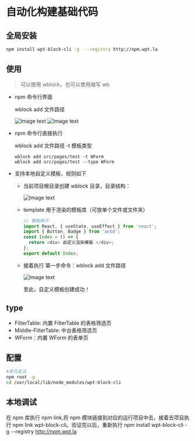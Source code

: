 # 自动化构建基础代码

## 全局安装

```sh
npm install wpt-block-cli -g  --registry http://npm.wpt.la
```

## 使用

> 可以使用 wblock，也可以使用缩写 wb

- npm 命令行界面

  wblock add 文件路径

  ![Image text](https://cdn.weipaitang.com/static/20210709bb30ae41-65de-ae4165de-fc8f-ff1ce1ceca63-W940H152/w/640) ![Image text](https://cdn.weipaitang.com/static/20210709a15a8f8c-1dd8-8f8c1dd8-ec74-9c8d7fe3fcec-W1236H370/w/640)

- npm 命令行直接执行

  wblock add 文件路径 -t 模板类型

  ```
  wblock add src/pages/test -t WForm
  wblock add src/pages/test --type WForm
  ```

- 支持本地自定义模板，规则如下

  - 当前项目根目录创建 wblock 目录，目录结构：

    ![Image text](https://cdn.weipaitang.com/static/202107091718fec1-7b87-fec17b87-f8e5-408d736118d5-W213H530/w/640)

  - template 用于渲染的模板库（可放单个文件或文件夹）

    ```js
    // 模板例子
    import React, { useState, useEffect } from 'react';
    import { Button, Badge } from 'antd';
    const Index = () => {
      return <div> 自定义渲染模板 </div>;
    };
    export default Index;
    ```

  - 接着执行 第一步命令：wblock add 文件路径

    ![Image text](https://cdn.weipaitang.com/static/20210709dd3bf21e-bf72-f21ebf72-b981-4f06dd71c034-W1230H388)

    至此，自定义模板创建成功！

## type

- FilterTable: 内置 FilterTable 的表格筛选页
- Middle-FilterTable: 中台表格筛选页
- WForm：内置 WForm 的表单页

## 配置

```sh
#老鸟走法
npm root -g
cd /usr/local/lib/node_modules/wpt-block-cli
```

## 本地调试

在 npm 库执行 npm link,将 npm 模块链接到对应的运行项目中去，接着去项目执行 npm link wpt-block-cli。验证完以后，重新执行 npm install wpt-block-cli -g --registry http://npm.wpt.la
